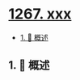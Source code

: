 # [1267. xxx](https://github.com/Tdahuyou/TNotes.leetcode/tree/main/notes/1267.%20xxx)

<!-- region:toc -->

- [1. 📝 概述](#1--概述)

<!-- endregion:toc -->

## 1. 📝 概述
